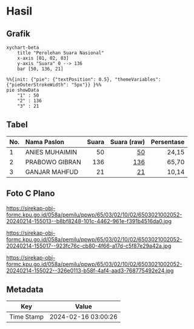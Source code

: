 # Hasil

## Grafik

```mermaid
xychart-beta
    title "Perolehan Suara Nasional"
    x-axis [01, 02, 03]
    y-axis "Suara" 0 --> 136
    bar [50, 136, 21]
```

```mermaid
%%{init: {"pie": {"textPosition": 0.5}, "themeVariables": {"pieOuterStrokeWidth": "5px"}} }%%
pie showData
    "1" : 50
    "2" : 136
    "3" : 21
```

## Tabel

| No. | Nama Paslon    | Suara | Suara (raw) | Persentase |
|:--- |:-------------- | -----:| -----------:| ----------:|
| 1   | ANIES MUHAIMIN | 50    | [50][p-1]   | 24,15      |
| 2   | PRABOWO GIBRAN | 136   | [136][p-2]  | 65,70      |
| 3   | GANJAR MAHFUD  | 21    | [21][p-3]   | 10,14      |


[p-1]: https://github.com/gigit-pemilu/pemilu-2024/blob/main/pilpres/hitung-suara/sub/65-kalimantan-utara/sub/03-nunukan/sub/02-nunukan/sub/1002-nunukan-barat/sub/052-tps/sub/paslon-1.txt
[p-2]: https://github.com/gigit-pemilu/pemilu-2024/blob/main/pilpres/hitung-suara/sub/65-kalimantan-utara/sub/03-nunukan/sub/02-nunukan/sub/1002-nunukan-barat/sub/052-tps/sub/paslon-2.txt
[p-3]: https://github.com/gigit-pemilu/pemilu-2024/blob/main/pilpres/hitung-suara/sub/65-kalimantan-utara/sub/03-nunukan/sub/02-nunukan/sub/1002-nunukan-barat/sub/052-tps/sub/paslon-3.txt

## Foto C Plano

https://sirekap-obj-formc.kpu.go.id/058a/pemilu/ppwp/65/03/02/10/02/6503021002052-20240214-155013--b8bf8248-101c-4462-961e-f391b4516da0.jpg

https://sirekap-obj-formc.kpu.go.id/058a/pemilu/ppwp/65/03/02/10/02/6503021002052-20240214-155017--923fc76c-cb80-4f66-a17d-c5f87e29a42a.jpg

https://sirekap-obj-formc.kpu.go.id/058a/pemilu/ppwp/65/03/02/10/02/6503021002052-20240214-155022--326e0113-b58f-4af4-aad3-768775492e24.jpg


## Metadata

| Key        | Value               |
| ---------- | ------------------- |
| Time Stamp | 2024-02-16 03:00:26 |



